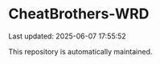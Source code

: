 # CheatBrothers-WRD

Last updated: 2025-06-07 17:55:52

This repository is automatically maintained.

